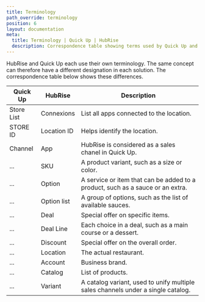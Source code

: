 ```yaml
---
title: Terminology
path_override: terminology
position: 6
layout: documentation
meta:
  title: Terminology | Quick Up | HubRise
  description: Correspondence table showing terms used by Quick Up and those used on HubRise for the same concept. Connect apps and synchronise your data.
---
```



HubRise and Quick Up each use their own terminology. The same concept can therefore have a different designation in each
solution. The correspondence table below shows these differences.

| Quick Up   | HubRise     | Description                                                                      |
|------------|-------------|----------------------------------------------------------------------------------|
| Store List | Connexions  | List all apps connected to the location.                                         |
| STORE ID   | Location ID | Helps identify the location.                                                     |
| Channel    | App         | HubRise is considered as a sales chanel in Quick Up.                             |
| ...        | SKU         | A product variant, such as a size or color.                                      |
| ...        | Option      | A service or item that can be added to a product, such as a sauce or an extra.   |
| ...        | Option list | A group of options, such as the list of available sauces.                        |
| ...        | Deal        | Special offer on specific items.                                                 |
| ...        | Deal Line   | Each choice in a deal, such as a main course or a dessert.                       |
| ...        | Discount    | Special offer on the overall order.                                              |
| ...        | Location    | The actual restaurant.                                                           |
| ...        | Account     | Business brand.                                                                  |
| ...        | Catalog     | List of products.                                                                |
| ...        | Variant     | A catalog variant, used to unify multiple sales channels under a single catalog. |
